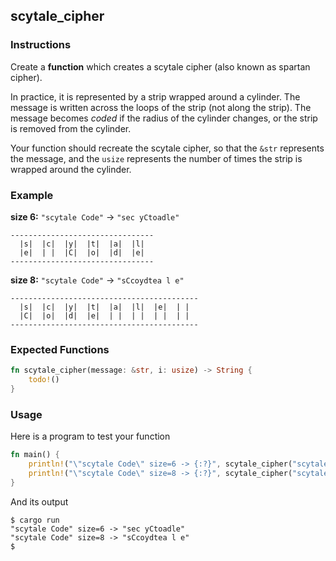 ## scytale_cipher

### Instructions

Create a **function** which creates a scytale cipher (also known as spartan cipher).

In practice, it is represented by a strip wrapped around a cylinder. The message is written across the loops of the strip (not along the strip). The message becomes *coded* if the radius of the cylinder changes, or the strip is removed from the cylinder.

Your function should recreate the scytale cipher, so that the `&str` represents the message, and the `usize` represents the number of times the strip is wrapped around the cylinder.

### Example

**size 6:** `"scytale Code"` -> `"sec yCtoadle"`

```console
--------------------------------
  |s|  |c|  |y|  |t|  |a|  |l|
  |e|  | |  |C|  |o|  |d|  |e|
--------------------------------
```

**size 8:** `"scytale Code"` -> `"sCcoydtea l e"`


```console
------------------------------------------
  |s|  |c|  |y|  |t|  |a|  |l|  |e|  | |
  |C|  |o|  |d|  |e|  | |  | |  | |  | |
------------------------------------------
```

### Expected Functions

```rust
fn scytale_cipher(message: &str, i: usize) -> String {
    todo!()
}
```

### Usage

Here is a program to test your function

```rust
fn main() {
    println!("\"scytale Code\" size=6 -> {:?}", scytale_cipher("scytale Code", 6)));
    println!("\"scytale Code\" size=8 -> {:?}", scytale_cipher("scytale Code", 8)));
}
```

And its output

```console
$ cargo run
"scytale Code" size=6 -> "sec yCtoadle"
"scytale Code" size=8 -> "sCcoydtea l e"
$
```
